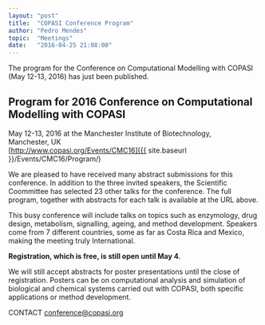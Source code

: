 ```yaml
---
layout: "post"
title:  "COPASI Conference Program"
author: "Pedro Mendes"
topic:  "Meetings"
date:   "2016-04-25 21:08:00"
---
```


The program for the Conference on Computational Modelling
with COPASI (May 12-13, 2016) has just been published.

## Program for 2016 Conference on Computational Modelling with COPASI

May 12-13, 2016 at the Manchester Institute of Biotechnology, <br/>
Manchester, UK <br/>
[http://www.copasi.org/Events/CMC16]({{ site.baseurl }}/Events/CMC16/Program/)

We are pleased to have received many abstract submissions for this conference.
In addition to the three invited speakers, the Scientific Coommittee has selected
23 other talks for the conference. The full program, together with abstracts for
each talk is available at the URL above. 

This busy conference will include talks on topics such as enzymology, drug 
design, metabolism, signalling, ageing, and method development. Speakers come 
from 7 different countries, some as far as Costa Rica and Mexico, making the
meeting truly International.

__Registration, which is free, is still open until May 4__.

We will still accept abstracts for poster presentations until the close of
registration. Posters can be on computational analysis and simulation of
biological and chemical systems carried out with COPASI, both specific 
applications or method development.

CONTACT
[conference@copasi.org](mailto:conference@copasi.org)
